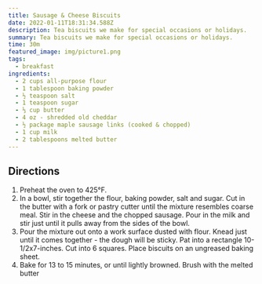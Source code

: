 ```yaml
---
title: Sausage & Cheese Biscuits
date: 2022-01-11T18:31:34.588Z
description: Tea biscuits we make for special occasions or holidays.
summary: Tea biscuits we make for special occasions or holidays.
time: 30m
featured_image: img/picture1.png
tags:
  - breakfast
ingredients:
  - 2 cups all-purpose flour
  - 1 tablespoon baking powder
  - ½ teaspoon salt
  - 1 teaspoon sugar
  - ⅓ cup butter
  - 4 oz - shredded old cheddar
  - ½ package maple sausage links (cooked & chopped)
  - 1 cup milk
  - 2 tablespoons melted butter
---
```

## Directions

1. Preheat the oven to 425°F.
2. In a bowl, stir together the flour, baking powder, salt and sugar. Cut in the butter with a fork or pastry cutter until the mixture resembles coarse meal. Stir in the cheese and the chopped sausage. Pour in the milk and stir just until it pulls away from the sides of the bowl.
3. Pour the mixture out onto a work surface dusted with flour. Knead just until it comes together - the dough will be sticky. Pat into a rectangle 10-1/2x7-inches. Cut into 6 squares. Place biscuits on an ungreased baking sheet.
4. Bake for 13 to 15 minutes, or until lightly browned. Brush with the melted butter